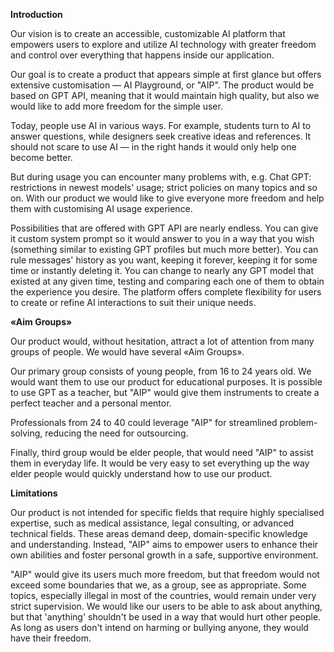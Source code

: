 **Introduction**

Our vision is to create an accessible, customizable AI platform that empowers users to explore and utilize AI technology with greater freedom and control over everything that happens inside our application.

Our goal is to create a product that appears simple at first glance but offers extensive customisation — AI Playground, or "AIP". The product would be based on GPT API, meaning that it would maintain high quality, but also we would like to add more freedom for the simple user.

 Today, people use AI in various ways. For example, students turn to AI to answer questions, while designers seek creative ideas and references. It should not scare to use AI — in the right hands it would only help one become better.
 
 But during usage you can encounter many problems with, e.g. Chat GPT: restrictions in newest models' usage; strict policies on many topics and so on. With our product we would like to give everyone more freedom and help them with customising AI usage experience.

Possibilities that are offered with GPT API are nearly endless. You can give it custom system prompt so it would answer to you in a way that you wish (something similar to existing GPT profiles but much more better). You can rule messages' history as you want, keeping it forever, keeping it for some time or instantly deleting it. You can change to nearly any GPT model that existed at any given time, testing and comparing each one of them to obtain the experience you desire. The platform offers complete flexibility for users to create or refine AI interactions to suit their unique needs.

**«Aim Groups»**

Our product would, without hesitation, attract a lot of attention from many groups of people. We would have several «Aim Groups».

Our primary group consists of young people, from 16 to 24 years old. We would want them to use our product for educational purposes. It is possible to use GPT as a teacher, but "AIP" would give them instruments to create a perfect teacher and a personal mentor.

Professionals from 24 to 40 could leverage "AIP" for streamlined problem-solving, reducing the need for outsourcing. 

Finally, third group would be elder people, that would need "AIP" to assist them in everyday life. It would be very easy to set everything up the way elder people would quickly understand how to use our product.

**Limitations**

Our product is not intended for specific fields that require highly specialised expertise, such as medical assistance, legal consulting, or advanced technical fields. These areas demand deep, domain-specific knowledge and understanding. Instead, "AIP" aims to empower users to enhance their own abilities and foster personal growth in a safe, supportive environment.

"AIP" would give its users much more freedom, but that freedom would not exceed some boundaries that we, as a group, see as appropriate. Some topics, especially illegal in most of the countries, would remain under very strict supervision. We would like our users to be able to ask about anything, but that 'anything' shouldn't be used in a way that would hurt other people. As long as users don't intend on harming or bullying anyone, they would have their freedom.